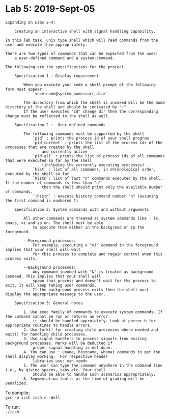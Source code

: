 # Lab 5: 2019-Sept-05
	
	Expanding on Labs 2-4:
		
		Creating an interactive shell with signal handling capability.
	
	In this lab task, unix type shell which will read commands from the user and execute them appropriately. 
	
	There are two types of commands that can be expected from the user: 
		a user-defined command and a system-command. 
		
	The following are the specifications for the project.
		
		Specification 1 : Display requirement
			
			When you execute your code a shell prompt of the following form must appear:
				`<username@system_name:curr_dir>`
			
			The directory from which the shell is invoked will be the home directory of the shell and should be indicated by "~"
			If the user executes "cd" change dir then the corresponding change must be reflected in the shell as well.
		
		Specification 2 :  User-defined commands
			
			The following commands must be supported by the shell
				`pid` : prints the process id of your shell program
				`pid current` : prints the list of the process ids of the processes that are created by the shell
					and currently active
				`pid all` : prints the list of process ids of all commands that were executed so far by the shell
					(including the currently executing processes)
				`hist` : list of all commands, in chronological order, executed by the shell so far
				`histn`: list of last "n" commands executed by the shell. If the number of commands is less than "n"
					then the shell should print only the available number of commands.
				`!histn` : execute history command number "n" (assuming the first command is numbered 1)
		
		Specification 3: System commands with and without arguments
			
			All other commands are treated as system commands like : ls, emacs, vi and so on. The shell must be able
				to execute them either in the backgroud or in the foreground.
			
			--Foreground processes:
				For example, executing a "vi" command in the foreground implies that your shell will wait
				for this process to complete and regain control when this process exits.
			
			--Background processes:
				Any command invoked with "&" is treated as background command. This implies that your shell will
				spawn that process and doesn't wait for the process to exit. It will keep taking user commands.
				If the background process exits then the shell must display the appropriate message to the user.
		
		Specification 3: General notes
			
			1. Use exec family of commands to execute system commands. If the command cannot be run or returns an error
				it should be handled approiately. Look at perror.h for appropriate routines to handle errors.
			2. Use fork() for creating child processes where needed and wait() for handling child processes.
			3. Use signal handlers to process signals from exiting background processes. Marks will be deducted if
				proper signal handling is not done.
			4. You can use : uname, hostname, whomai commands to get the shell display working.  For respective header
				libraries use: man <cmd>
			5. The user can type the command anywhere in the command line i.e., by giving spaces, tabs etc. Your shell
				should be able to handle such scenarios appropriately. 
			6. Segmentation faults at the time of grading will be penalized.

To compile:<br>
```gcc -o icsh icsh.c -Wall```

To run:<br>
```./icsh```

